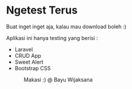 <h1>Ngetest Terus</h1>

Buat inget inget aja, kalau mau download boleh :)


Aplikasi ini hanya testing yang berisi :

<ul>
<li> Laravel </li>
<li> CRUD App </li>
<li> Sweet Alert </li>
<li> Bootstrap CSS </li>
<ul>

<footer> Makasi :) @ Bayu Wijaksana</footer>